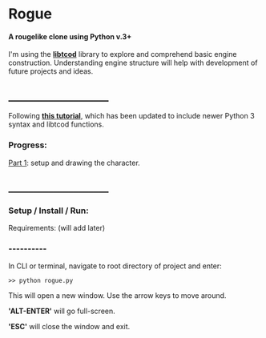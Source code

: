 # Rogue
#### A rougelike clone using Python v.3+

I'm using the **[libtcod](https://github.com/libtcod/python-tcod)** library to explore and comprehend basic engine construction. Understanding engine structure will help with development of future projects and ideas.



## ____________________

Following **[this tutorial](http://rogueliketutorials.com/tutorials/tcod/v2/)**, which has been updated to include newer Python 3 syntax and libtcod functions.

### Progress:

[Part 1](http://rogueliketutorials.com/tutorials/tcod/v2/part-1/): setup and drawing the character.



## ____________________

### Setup / Install / Run:

Requirements: (will add later)

### ----------
In CLI or terminal, navigate to root directory of project and enter:

    >> python rogue.py 

This will open a new window. Use the arrow keys to move around. 



**'ALT-ENTER'** will go full-screen. 

**'ESC'** will close the window and exit.
